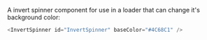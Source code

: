 A invert spinner component for use in a loader that can change it's background color:

```js
<InvertSpinner id="InvertSpinner" baseColor="#4C68C1" />
```
